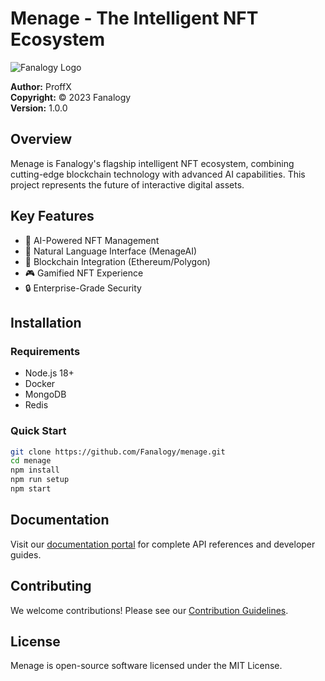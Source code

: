 # Menage - The Intelligent NFT Ecosystem

![Fanalogy Logo](https://fanalogy.com/logo.png)

**Author:** ProffX  
**Copyright:** © 2023 Fanalogy  
**Version:** 1.0.0

## Overview
Menage is Fanalogy's flagship intelligent NFT ecosystem, combining cutting-edge blockchain technology with advanced AI capabilities. This project represents the future of interactive digital assets.

## Key Features
- 🧠 AI-Powered NFT Management
- 💬 Natural Language Interface (MenageAI)
- 🔗 Blockchain Integration (Ethereum/Polygon)
- 🎮 Gamified NFT Experience
- 🔒 Enterprise-Grade Security

## Installation

### Requirements
- Node.js 18+
- Docker
- MongoDB
- Redis

### Quick Start
```bash
git clone https://github.com/Fanalogy/menage.git
cd menage
npm install
npm run setup
npm start
```

## Documentation
Visit our [documentation portal](https://menage.fanalogy.com/docs) for complete API references and developer guides.

## Contributing
We welcome contributions! Please see our [Contribution Guidelines](CONTRIBUTING.md).

## License
Menage is open-source software licensed under the MIT License.
